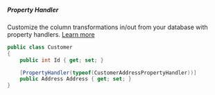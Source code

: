 <h5 class="center code-title">Property Handler</h5>

Customize the column transformations in/out from your database with property handlers. [Learn more](/feature/propertyhandlers)

```csharp
public class Customer
{
    public int Id { get; set; }

    [PropertyHandler(typeof(CustomerAddressPropertyHandler))]
    public Address Address { get; set; }
}
```
